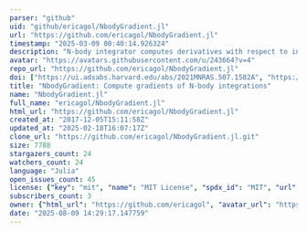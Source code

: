 ```yaml
---
parser: "github"
uid: "github/ericagol/NbodyGradient.jl"
url: "https://github.com/ericagol/NbodyGradient.jl"
timestamp: "2025-03-09 00:40:14.926324"
description: "N-body integrator computes derivatives with respect to initial conditions for TTVs, RV, Photodynamics & more"
avatar: "https://avatars.githubusercontent.com/u/243664?v=4"
repo_url: "https://github.com/ericagol/NbodyGradient.jl"
doi: ["https://ui.adsabs.harvard.edu/abs/2021MNRAS.507.1582A", "https://ui.adsabs.harvard.edu/abs/2025ascl.soft03002A/abstract"]
title: "NbodyGradient: Compute gradients of N-body integrations"
name: "NbodyGradient.jl"
full_name: "ericagol/NbodyGradient.jl"
html_url: "https://github.com/ericagol/NbodyGradient.jl"
created_at: "2017-12-05T15:11:58Z"
updated_at: "2025-02-18T16:07:17Z"
clone_url: "https://github.com/ericagol/NbodyGradient.jl.git"
size: 7788
stargazers_count: 24
watchers_count: 24
language: "Julia"
open_issues_count: 45
license: {"key": "mit", "name": "MIT License", "spdx_id": "MIT", "url": "https://api.github.com/licenses/mit", "node_id": "MDc6TGljZW5zZTEz"}
subscribers_count: 3
owner: {"html_url": "https://github.com/ericagol", "avatar_url": "https://avatars.githubusercontent.com/u/243664?v=4", "login": "ericagol", "type": "User"}
date: "2025-08-09 14:29:17.147759"
---
```

